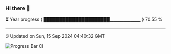 ### Hi there 👋

⏳ Year progress { █████████████████████▁▁▁▁▁▁▁▁▁ } 70.55 %

---

⏰ Updated on Sun, 15 Sep 2024 04:40:32 GMT

![Progress Bar CI](https://github.com/IshwaranRudhara/GIT-ACTION/workflows/Progress%20Bar%20CI/badge.svg)
